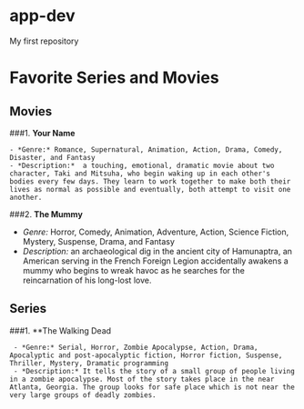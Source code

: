 # app-dev
My first repository
# Favorite Series and Movies
## Movies  

###1. **Your Name**

    - *Genre:* Romance, Supernatural, Animation, Action, Drama, Comedy, Disaster, and Fantasy
    - *Description:*  a touching, emotional, dramatic movie about two character, Taki and Mitsuha, who begin waking up in each other's bodies every few days. They learn to work together to make both their lives as normal as possible and eventually, both attempt to visit one another.
    
###2. **The Mummy**

  - *Genre:* Horror, Comedy, Animation, Adventure, Action, Science Fiction, Mystery, Suspense, Drama, and Fantasy
  - *Description:* an archaeological dig in the ancient city of Hamunaptra, an American serving in the French Foreign Legion accidentally awakens a mummy who begins to wreak havoc as he searches for the reincarnation of his long-lost love.

## Series

###1. **The Walking Dead

     - *Genre:* Serial, Horror, Zombie Apocalypse, Action, Drama, Apocalyptic and post-apocalyptic fiction, Horror fiction, Suspense, Thriller, Mystery, Dramatic programming
     - *Description:* It tells the story of a small group of people living in a zombie apocalypse. Most of the story takes place in the near Atlanta, Georgia. The group looks for safe place which is not near the very large groups of deadly zombies.

